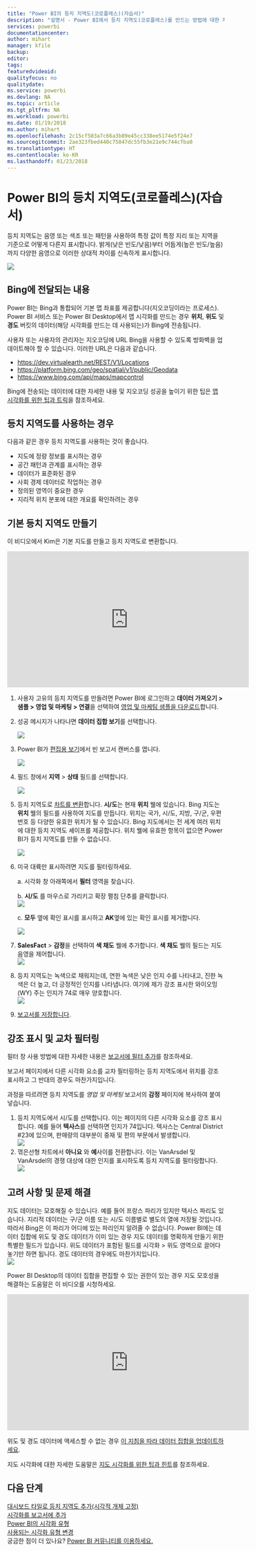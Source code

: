 ```yaml
---
title: "Power BI의 등치 지역도(코로플레스)(자습서)"
description: "설명서 - Power BI에서 등치 지역도(코로플레스)를 만드는 방법에 대한 자습서입니다."
services: powerbi
documentationcenter: 
author: mihart
manager: kfile
backup: 
editor: 
tags: 
featuredvideoid: 
qualityfocus: no
qualitydate: 
ms.service: powerbi
ms.devlang: NA
ms.topic: article
ms.tgt_pltfrm: NA
ms.workload: powerbi
ms.date: 01/19/2018
ms.author: mihart
ms.openlocfilehash: 2c15cf503a7c66a3b89e45cc338ee5174e5f24e7
ms.sourcegitcommit: 2ae323fbed440c75847dc55fb3e21e9c744cfba0
ms.translationtype: HT
ms.contentlocale: ko-KR
ms.lasthandoff: 01/23/2018
---
```

# <a name="filled-maps-choropleths-in-power-bi-tutorial"></a>Power BI의 등치 지역도(코로플레스)(자습서)
등치 지역도는 음영 또는 색조 또는 패턴을 사용하여 특정 값이 특정 지리 또는 지역을 기준으로 어떻게 다른지 표시합니다.  밝게(낮은 빈도/낮음)부터 어둡게(높은 빈도/높음)까지 다양한 음영으로 이러한 상대적 차이를 신속하게 표시합니다.    

![](media/power-bi-visualization-filled-maps-choropleths/large_map.png)

## <a name="what-is-sent-to-bing"></a>Bing에 전달되는 내용
Power BI는 Bing과 통합되어 기본 맵 좌표를 제공합니다(지오코딩이라는 프로세스). Power BI 서비스 또는 Power BI Desktop에서 맵 시각화를 만드는 경우 **위치**, **위도** 및 **경도** 버킷의 데이터(해당 시각화를 만드는 데 사용되는)가 Bing에 전송됩니다.

사용자 또는 사용자의 관리자는 지오코딩에 URL Bing을 사용할 수 있도록 방화벽을 업데이트해야 할 수 있습니다.  이러한 URL은 다음과 같습니다.
* https://dev.virtualearth.net/REST/V1/Locations
* https://platform.bing.com/geo/spatial/v1/public/Geodata
* https://www.bing.com/api/maps/mapcontrol

Bing에 전송되는 데이터에 대한 자세한 내용 및 지오코딩 성공을 높이기 위한 팁은 [맵 시각화를 위한 팁과 트릭](power-bi-map-tips-and-tricks.md)을 참조하세요.

## <a name="when-to-use-a-filled-map"></a>등치 지역도를 사용하는 경우
다음과 같은 경우 등치 지역도를 사용하는 것이 좋습니다.

* 지도에 정량 정보를 표시하는 경우
* 공간 패턴과 관계를 표시하는 경우
* 데이터가 표준화된 경우
* 사회 경제 데이터로 작업하는 경우
* 정의된 영역이 중요한 경우
* 지리적 위치 분포에 대한 개요를 확인하려는 경우

## <a name="create-a-basic-filled-map"></a>기본 등치 지역도 만들기
이 비디오에서 Kim은 기본 지도를 만들고 등치 지역도로 변환합니다.

<iframe width="560" height="315" src="https://www.youtube.com/embed/ajTPGNpthcg" frameborder="0" allowfullscreen></iframe>


1. 사용자 고유의 등치 지역도를 만들려면 Power BI에 로그인하고 **데이터 가져오기 \> 샘플 \> 영업 및 마케팅 \> 연결**을 선택하여 [영업 및 마케팅 샘플을 다운로드](sample-datasets.md)합니다.
2. 성공 메시지가 나타나면 **데이터 집합 보기**를 선택합니다. 
   
   ![](media/power-bi-visualization-filled-maps-choropleths/power-bi-view-dataset.png)
3. Power BI가 [편집용 보기](service-interact-with-a-report-in-editing-view.md)에서 빈 보고서 캔버스를 엽니다.
   
    ![](media/power-bi-visualization-filled-maps-choropleths/power-bi-blank-canvas.png)
4. 필드 창에서 **지역** \> **상태** 필드를 선택합니다.    
   
   ![](media/power-bi-visualization-filled-maps-choropleths/img002.png)
5. 등치 지역도로 [차트를 변환](power-bi-report-change-visualization-type.md)합니다. **시/도**는 현재 **위치** 웰에 있습니다. Bing 지도는 **위치** 웰의 필드를 사용하여 지도를 만듭니다.  위치는 국가, 시/도, 지방, 구/군, 우편번호 등 다양한 유효한 위치가 될 수 있습니다. Bing 지도에서는 전 세계 여러 위치에 대한 등치 지역도 셰이프를 제공합니다. 위치 웰에 유효한 항목이 없으면 Power BI가 등치 지역도를 만들 수 없습니다.  
   
   ![](media/power-bi-visualization-filled-maps-choropleths/img003.png)
6. 미국 대륙만 표시하려면 지도를 필터링하세요.
   
   a.  시각화 창 아래쪽에서 **필터** 영역을 찾습니다.
   
   b.  **시/도** 를 마우스로 가리키고 확장 펼침 단추를 클릭합니다.  
   ![](media/power-bi-visualization-filled-maps-choropleths/img004.png)
   
   c.  **모두** 옆에 확인 표시를 표시하고 **AK**옆에 있는 확인 표시를 제거합니다.
   
   ![](media/power-bi-visualization-filled-maps-choropleths/img005.png)
7. **SalesFact** \> **감정**을 선택하여 **색 채도** 웰에 추가합니다. **색 채도** 웰의 필드는 지도 음영을 제어합니다.  
   ![](media/power-bi-visualization-filled-maps-choropleths/power-bi-color-saturation.png)
8. 등치 지역도는 녹색으로 채워지는데, 연한 녹색은 낮은 인지 수를 나타내고, 진한 녹색은 더 높고, 더 긍정적인 인지를 나타냅니다.  여기에 제가 강조 표시한 와이오밍(WY) 주는 인지가 74로 매우 양호합니다.  
   ![](media/power-bi-visualization-filled-maps-choropleths/img007.png)
9. [보고서를 저장합니다](service-report-save.md).

## <a name="highlighting-and-cross-filtering"></a>강조 표시 및 교차 필터링
필터 창 사용 방법에 대한 자세한 내용은 [보고서에 필터 추가](power-bi-report-add-filter.md)를 참조하세요.

보고서 페이지에서 다른 시각화 요소를 교차 필터링하는 등치 지역도에서 위치를 강조 표시하고 그 반대의 경우도 마찬가지입니다. 

과정을 따르려면 등치 지역도를 *영업 및 마케팅* 보고서의 **감정** 페이지에 복사하여 붙여넣습니다. 

1. 등치 지역도에서 시/도를 선택합니다.  이는 페이지의 다른 시각화 요소를 강조 표시합니다. 예를 들어 **텍사스**를 선택하면 인지가 74입니다. 텍사스는 Central District \#23에 있으며, 판매량의 대부분이 중재 및 편의 부문에서 발생합니다.   
   ![](media/power-bi-visualization-filled-maps-choropleths/img008.png)
2. 꺾은선형 차트에서 **아니요** 와 **예**사이를 전환합니다. 이는 VanArsdel 및 VanArsdel의 경쟁 대상에 대한 인지를 표시하도록 등치 지역도를 필터링합니다.  
   ![](media/power-bi-visualization-filled-maps-choropleths/img009.gif)

## <a name="considerations-and-troubleshooting"></a>고려 사항 및 문제 해결
지도 데이터는 모호해질 수 있습니다.  예를 들어 프랑스 파리가 있지만 텍사스 파리도 있습니다. 지리적 데이터는 구/군 이름 또는 시/도 이름별로 별도의 열에 저장될 것입니다. 따라서 Bing은 이 파리가 어디에 있는 파리인지 알려줄 수 없습니다. Power BI에는 데이터 집합에 위도 및 경도 데이터가 이미 있는 경우 지도 데이터를 명확하게 만들기 위한 특별한 필드가 있습니다. 위도 데이터가 포함된 필드를 시각화 \> 위도 영역으로 끌어다 놓기만 하면 됩니다.  경도 데이터의 경우에도 마찬가지입니다.  
![](media/power-bi-visualization-filled-maps-choropleths/pbi_latitude.png) 

Power BI Desktop의 데이터 집합을 편집할 수 있는 권한이 있는 경우 지도 모호성을 해결하는 도움말은 이 비디오를 시청하세요.

<iframe width="560" height="315" src="https://www.youtube.com/embed/Co2z9b-s_yM" frameborder="0" allowfullscreen></iframe>

위도 및 경도 데이터에 액세스할 수 없는 경우 [이 지침을 따라 데이터 집합을 업데이트하세요](https://support.office.com/article/Maps-in-Power-View-8A9B2AF3-A055-4131-A327-85CC835271F7).

지도 시각화에 대한 자세한 도움말은 [지도 시각화를 위한 팁과 힌트](power-bi-map-tips-and-tricks.md)를 참조하세요.

## <a name="next-steps"></a>다음 단계
[대시보드 타일로 등치 지역도 추가(시각적 개체 고정)](service-dashboard-tiles.md)    
 [시각화를 보고서에 추가](power-bi-report-add-visualizations-i.md)  
 [Power BI의 시각화 유형](power-bi-visualization-types-for-reports-and-q-and-a.md)    
 [사용되는 시각화 유형 변경](power-bi-report-change-visualization-type.md)      
궁금한 점이 더 있나요? [Power BI 커뮤니티를 이용하세요.](http://community.powerbi.com/)

